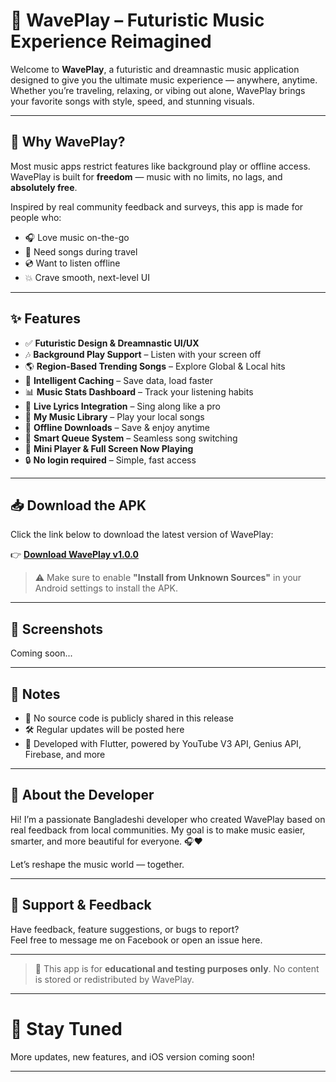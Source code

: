 # 🎵 WavePlay – Futuristic Music Experience Reimagined

Welcome to **WavePlay**, a futuristic and dreamnastic music application designed to give you the ultimate music experience — anywhere, anytime. Whether you’re traveling, relaxing, or vibing out alone, WavePlay brings your favorite songs with style, speed, and stunning visuals.

---

## 🚀 Why WavePlay?

Most music apps restrict features like background play or offline access. WavePlay is built for **freedom** — music with no limits, no lags, and **absolutely free**.

Inspired by real community feedback and surveys, this app is made for people who:

- 🎧 Love music on-the-go
- 🚗 Need songs during travel
- 💿 Want to listen offline
- 💥 Crave smooth, next-level UI

---

## ✨ Features

- ✅ **Futuristic Design & Dreamnastic UI/UX**
- 🎶 **Background Play Support** – Listen with your screen off
- 🌎 **Region-Based Trending Songs** – Explore Global & Local hits
- 🧠 **Intelligent Caching** – Save data, load faster
- 📊 **Music Stats Dashboard** – Track your listening habits
- 🎤 **Live Lyrics Integration** – Sing along like a pro
- 📂 **My Music Library** – Play your local songs
- 💾 **Offline Downloads** – Save & enjoy anytime
- 🧩 **Smart Queue System** – Seamless song switching
- 🔀 **Mini Player & Full Screen Now Playing**
- 🔒 **No login required** – Simple, fast access

---

## 📥 Download the APK

Click the link below to download the latest version of WavePlay:

👉 [**Download WavePlay v1.0.0**](https://objects.githubusercontent.com/github-production-release-asset-2e65be/1011396849/239ddd52-1147-440a-9aef-5fe821bf00ad?X-Amz-Algorithm=AWS4-HMAC-SHA256&X-Amz-Credential=releaseassetproduction%2F20250630%2Fus-east-1%2Fs3%2Faws4_request&X-Amz-Date=20250630T190604Z&X-Amz-Expires=1800&X-Amz-Signature=2519868490f82784d2c0a361f310a31c10960427bc37d0d5148200fc4eb5b21f&X-Amz-SignedHeaders=host&response-content-disposition=attachment%3B%20filename%3DWavePlay.apk&response-content-type=application%2Fvnd.android.package-archive)

> ⚠️ Make sure to enable **"Install from Unknown Sources"** in your Android settings to install the APK.


---

## 📸 Screenshots

Coming soon...

---

## 📌 Notes

- 🔧 No source code is publicly shared in this release
- 🛠️ Regular updates will be posted here
- 📍 Developed with Flutter, powered by YouTube V3 API, Genius API, Firebase, and more

---

## 🧠 About the Developer

Hi! I’m a passionate Bangladeshi developer who created WavePlay based on real feedback from local communities. My goal is to make music easier, smarter, and more beautiful for everyone. 🎧❤️

Let’s reshape the music world — together.

---

## 📢 Support & Feedback

Have feedback, feature suggestions, or bugs to report?  
Feel free to message me on Facebook or open an issue here.

---

> 🚫 This app is for **educational and testing purposes only**. No content is stored or redistributed by WavePlay.

---

# 🔗 Stay Tuned

More updates, new features, and iOS version coming soon!

---

